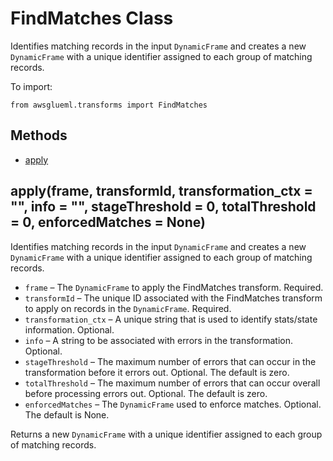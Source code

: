 # FindMatches Class<a name="aws-glue-api-crawler-pyspark-transforms-findmatches"></a>

Identifies matching records in the input `DynamicFrame` and creates a new `DynamicFrame` with a unique identifier assigned to each group of matching records\.

To import:

```
from awsglueml.transforms import FindMatches
```

## Methods<a name="aws-glue-api-crawler-pyspark-transforms-findmatches-_methods"></a>
+ [apply](#aws-glue-api-crawler-pyspark-transforms-findmatches-apply)

## apply\(frame, transformId, transformation\_ctx = "", info = "", stageThreshold = 0, totalThreshold = 0, enforcedMatches = None\)<a name="aws-glue-api-crawler-pyspark-transforms-findmatches-apply"></a>

Identifies matching records in the input `DynamicFrame` and creates a new `DynamicFrame` with a unique identifier assigned to each group of matching records\.
+ `frame` – The `DynamicFrame` to apply the FindMatches transform\. Required\.
+ `transformId` – The unique ID associated with the FindMatches transform to apply on records in the `DynamicFrame`\. Required\.
+ `transformation_ctx` – A unique string that is used to identify stats/state information\. Optional\.
+ `info` – A string to be associated with errors in the transformation\. Optional\.
+ `stageThreshold` – The maximum number of errors that can occur in the transformation before it errors out\. Optional\. The default is zero\.
+ `totalThreshold` – The maximum number of errors that can occur overall before processing errors out\. Optional\. The default is zero\.
+ `enforcedMatches` – The `DynamicFrame` used to enforce matches\. Optional\. The default is None\.

Returns a new `DynamicFrame` with a unique identifier assigned to each group of matching records\.